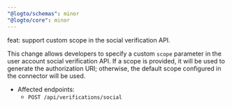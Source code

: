 ```yaml
---
"@logto/schemas": minor
"@logto/core": minor
---
```


feat: support custom scope in the social verification API.

This change allows developers to specify a custom `scope` parameter in the user account social verification API. If a scope is provided, it will be used to generate the authorization URI; otherwise, the default scope configured in the connector will be used.

- Affected endpoints:
  - `POST /api/verifications/social`
